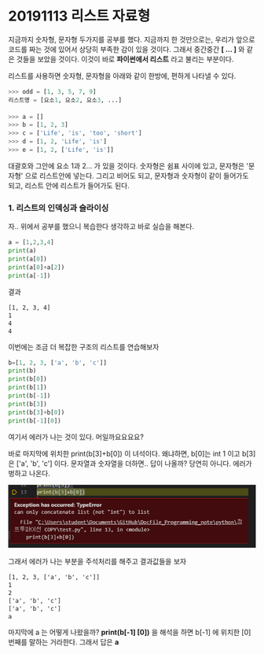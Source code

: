 # 20191113 리스트 자료형

지금까지 숫자형, 문자형 두가지를 공부를 했다. 지금까지 한 것만으로는, 우리가 앞으로 코드를 짜는 것에 있어서 상당히 부족한 감이 있을 것이다. 그래서 중간중간 **[ ... ]** 와 같은 것들을 보았을 것이다. 이것이 바로 **파이썬에서 리스트** 라고 불리는 부분이다.  



리스트를 사용하면 숫자형, 문자형을 아래와 같이 한방에, 편하게 나타낼 수 있다.

```python
>>> odd = [1, 3, 5, 7, 9]
리스트명 = [요소1, 요소2, 요소3, ...]

>>> a = []
>>> b = [1, 2, 3]
>>> c = ['Life', 'is', 'too', 'short']
>>> d = [1, 2, 'Life', 'is']
>>> e = [1, 2, ['Life', 'is']]
```

대괄호와 그안에 요소 1과 2... 가 있을 것이다. 숫자형은 쉼표 사이에 있고, 문자형은 '문자형' 으로 리스트안에 넣는다. 그리고 비어도 되고, 문자형과 숫자형이 같이 들어가도 되고, 리스트 안에 리스트가 들어가도 된다.



### 1. 리스트의 인덱싱과 슬라이싱

자.. 위에서 공부를 했으니 복습한다 생각하고 바로 실습을 해본다.

```python
a = [1,2,3,4]
print(a)
print(a[0])
print(a[0]+a[2])
print(a[-1])

```

결과

```
[1, 2, 3, 4]
1
4
4
```

이번에는 조금 더 복잡한 구조의 리스트를 연습해보자

```python
b=[1, 2, 3, ['a', 'b', 'c']]
print(b)
print(b[0])
print(b[1])
print(b[-1])
print(b[3])
print(b[3]+b[0])
print(b[-1][0])
```

여기서 에러가 나는 것이 있다. 머일까요요요요?

바로 마지막에 위치한  print(b[3]+b[0]) 이 녀석이다. 왜냐하면, b[0]는 int 1 이고 b[3] 은 ['a', 'b', 'c'] 이다.  문자열과 숫자열을 더하면.. 답이 나올까? 당연히 아니다. 에러가 벙하고 나온다.

![image-20191113203724132](20191113Jump_Python.assets/image-20191113203724132.png)

 그래서 에러가 나는 부분을 주석처리를 해주고 결과값들을 보자

```
[1, 2, 3, ['a', 'b', 'c']]
1
2
['a', 'b', 'c']
['a', 'b', 'c']
a
```

마지막에 a 는 어떻게 나왔을까? **print(b[-1] [0])** 을 해석을 하면  b[-1] 에 위치한 [0]번째를 말하는 거라한다. 그래서 답은 **a**









